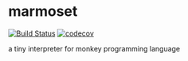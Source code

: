 # marmoset
[![Build Status](https://travis-ci.org/koka831/marmoset.svg?branch=master)](https://travis-ci.org/koka831/marmoset)
[![codecov](https://codecov.io/gh/koka831/marmoset/branch/master/graph/badge.svg)](https://codecov.io/gh/koka831/marmoset)

a tiny interpreter for monkey programming language
